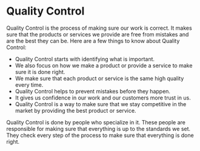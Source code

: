 # Quality Control

Quality Control is the process of making sure our work is correct. It makes sure that the products or services we provide are free from mistakes and are the best they can be. Here are a few things to know about Quality Control:

* Quality Control starts with identifying what is important.
* We also focus on how we make a product or provide a service to make sure it is done right.
* We make sure that each product or service is the same high quality every time.
* Quality Control helps to prevent mistakes before they happen.
* It gives us confidence in our work and our customers more trust in us.
* Quality Control is a way to make sure that we stay competitive in the market by providing the best product or service.

Quality Control is done by people who specialize in it. These people are responsible for making sure that everything is up to the standards we set. They check every step of the process to make sure that everything is done right.
